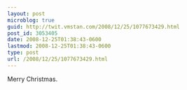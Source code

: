 ```yaml
---
layout: post
microblog: true
guid: http://twit.vmstan.com/2008/12/25/1077673429.html
post_id: 3053405
date: 2008-12-25T01:38:43-0600
lastmod: 2008-12-25T01:38:43-0600
type: post
url: /2008/12/25/1077673429.html
---
```

Merry Christmas.
